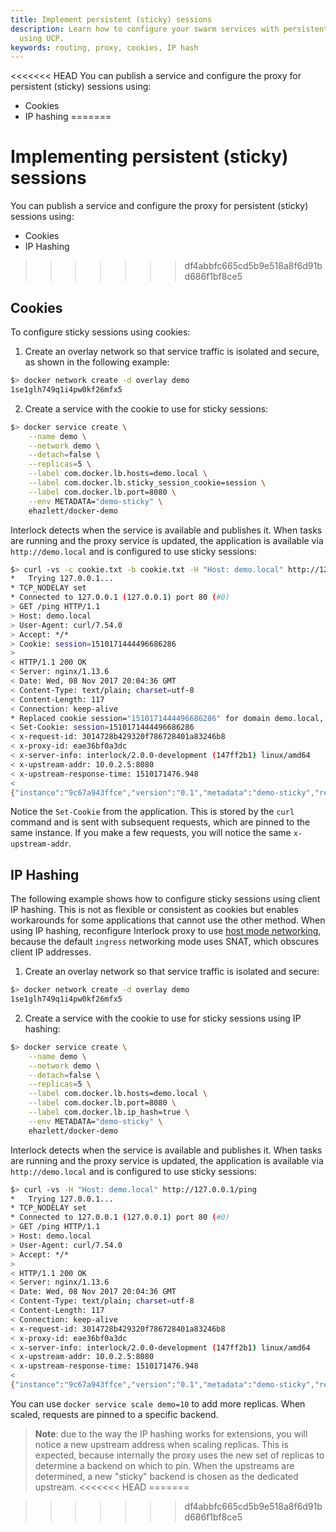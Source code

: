 ```yaml
---
title: Implement persistent (sticky) sessions
description: Learn how to configure your swarm services with persistent sessions
  using UCP.
keywords: routing, proxy, cookies, IP hash
---
```


<<<<<<< HEAD
You can publish a service and configure the proxy for persistent (sticky) sessions using:

- Cookies
- IP hashing
=======
# Implementing persistent (sticky) sessions
You can publish a service and configure the proxy for persistent (sticky) sessions using:

- Cookies
- IP Hashing
>>>>>>> df4abbfc665cd5b9e518a8f6d91bd686f1bf8ce5

## Cookies
To configure sticky sessions using cookies:

1. Create an overlay network so that service traffic is isolated and secure, as shown in the following example:

```bash
$> docker network create -d overlay demo
1se1glh749q1i4pw0kf26mfx5
```

2. Create a service with the cookie to use for sticky sessions:

```bash
$> docker service create \
    --name demo \
    --network demo \
    --detach=false \
    --replicas=5 \
    --label com.docker.lb.hosts=demo.local \
    --label com.docker.lb.sticky_session_cookie=session \
    --label com.docker.lb.port=8080 \
    --env METADATA="demo-sticky" \
    ehazlett/docker-demo
```

Interlock detects when the service is available and publishes it. When tasks are running
and the proxy service is updated, the application is available via `http://demo.local`
and is configured to use sticky sessions:

```bash
$> curl -vs -c cookie.txt -b cookie.txt -H "Host: demo.local" http://127.0.0.1/ping
*   Trying 127.0.0.1...
* TCP_NODELAY set
* Connected to 127.0.0.1 (127.0.0.1) port 80 (#0)
> GET /ping HTTP/1.1
> Host: demo.local
> User-Agent: curl/7.54.0
> Accept: */*
> Cookie: session=1510171444496686286
>
< HTTP/1.1 200 OK
< Server: nginx/1.13.6
< Date: Wed, 08 Nov 2017 20:04:36 GMT
< Content-Type: text/plain; charset=utf-8
< Content-Length: 117
< Connection: keep-alive
* Replaced cookie session="1510171444496686286" for domain demo.local, path /, expire 0
< Set-Cookie: session=1510171444496686286
< x-request-id: 3014728b429320f786728401a83246b8
< x-proxy-id: eae36bf0a3dc
< x-server-info: interlock/2.0.0-development (147ff2b1) linux/amd64
< x-upstream-addr: 10.0.2.5:8080
< x-upstream-response-time: 1510171476.948
<
{"instance":"9c67a943ffce","version":"0.1","metadata":"demo-sticky","request_id":"3014728b429320f786728401a83246b8"}
```

Notice the `Set-Cookie` from the application. This is stored by the `curl` command and is sent with subsequent requests,
which are pinned to the same instance. If you make a few requests, you will notice the same `x-upstream-addr`.

## IP Hashing
The following example shows how to configure sticky sessions using client IP hashing. This is not as flexible or consistent
as cookies but enables workarounds for some applications that cannot use the other method. When using IP hashing, reconfigure Interlock proxy to use [host mode networking](../config/host-mode-networking.md), because the default `ingress` networking mode uses SNAT, which obscures client IP addresses.

1. Create an overlay network so that service traffic is isolated and secure:

```bash
$> docker network create -d overlay demo
1se1glh749q1i4pw0kf26mfx5
```

2. Create a service with the cookie to use for sticky sessions using IP hashing:

```bash
$> docker service create \
    --name demo \
    --network demo \
    --detach=false \
    --replicas=5 \
    --label com.docker.lb.hosts=demo.local \
    --label com.docker.lb.port=8080 \
    --label com.docker.lb.ip_hash=true \
    --env METADATA="demo-sticky" \
    ehazlett/docker-demo
```

Interlock detects when the service is available and publishes it. When tasks are running
and the proxy service is updated, the application is available via `http://demo.local`
and is configured to use sticky sessions:

```bash
$> curl -vs -H "Host: demo.local" http://127.0.0.1/ping
*   Trying 127.0.0.1...
* TCP_NODELAY set
* Connected to 127.0.0.1 (127.0.0.1) port 80 (#0)
> GET /ping HTTP/1.1
> Host: demo.local
> User-Agent: curl/7.54.0
> Accept: */*
>
< HTTP/1.1 200 OK
< Server: nginx/1.13.6
< Date: Wed, 08 Nov 2017 20:04:36 GMT
< Content-Type: text/plain; charset=utf-8
< Content-Length: 117
< Connection: keep-alive
< x-request-id: 3014728b429320f786728401a83246b8
< x-proxy-id: eae36bf0a3dc
< x-server-info: interlock/2.0.0-development (147ff2b1) linux/amd64
< x-upstream-addr: 10.0.2.5:8080
< x-upstream-response-time: 1510171476.948
<
{"instance":"9c67a943ffce","version":"0.1","metadata":"demo-sticky","request_id":"3014728b429320f786728401a83246b8"}
```

You can use `docker service scale demo=10` to add more replicas. When scaled, requests are pinned
to a specific backend.

> **Note**: due to the way the IP hashing works for extensions, you will notice a new upstream address when scaling replicas.  This is
> expected, because internally the proxy uses the new set of replicas to determine a backend on which to pin. When the upstreams are
> determined, a new "sticky" backend is chosen as the dedicated upstream.
<<<<<<< HEAD
=======

>>>>>>> df4abbfc665cd5b9e518a8f6d91bd686f1bf8ce5
